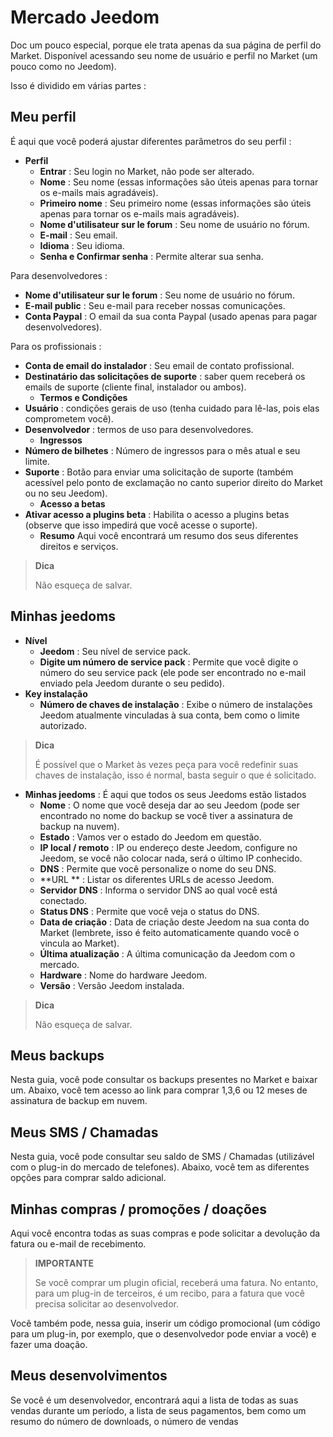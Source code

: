 # Mercado Jeedom


Doc um pouco especial, porque ele trata apenas da sua página de perfil do Market.
Disponível acessando seu nome de usuário e perfil no Market (um pouco como no Jeedom).

Isso é dividido em várias partes :

## Meu perfil

É aqui que você poderá ajustar diferentes parâmetros do seu perfil :

- **Perfil**
    - **Entrar** : Seu login no Market, não pode ser alterado.
    - **Nome** : Seu nome (essas informações são úteis apenas para tornar os e-mails mais agradáveis).
    - **Primeiro nome** : Seu primeiro nome (essas informações são úteis apenas para tornar os e-mails mais agradáveis).
    - **Nome d'utilisateur sur le forum** : Seu nome de usuário no fórum.
    - **E-mail** : Seu email.
    - **Idioma** : Seu idioma.
    - **Senha e Confirmar senha** : Permite alterar sua senha.

Para desenvolvedores :
- **Nome d'utilisateur sur le forum** : Seu nome de usuário no fórum.
- **E-mail public** : Seu e-mail para receber nossas comunicações.
- **Conta Paypal** : O email da sua conta Paypal (usado apenas para pagar desenvolvedores).

Para os profissionais :
- **Conta de email do instalador** : Seu email de contato profissional.
- **Destinatário das solicitações de suporte** : saber quem receberá os emails de suporte (cliente final, instalador ou ambos).
    - **Termos e Condições**
- **Usuário** : condições gerais de uso (tenha cuidado para lê-las, pois elas comprometem você).
- **Desenvolvedor** : termos de uso para desenvolvedores.
    - **Ingressos**
- **Número de bilhetes** : Número de ingressos para o mês atual e seu limite.
- **Suporte** : Botão para enviar uma solicitação de suporte (também acessível pelo ponto de exclamação no canto superior direito do Market ou no seu Jeedom).
    - **Acesso a betas**
- **Ativar acesso a plugins beta** : Habilita o acesso a plugins betas (observe que isso impedirá que você acesse o suporte).
    - **Resumo** Aqui você encontrará um resumo dos seus diferentes direitos e serviços.

> **Dica**
>
> Não esqueça de salvar.

## Minhas jeedoms

- **Nível**
    - **Jeedom** : Seu nível de service pack.
    - **Digite um número de service pack** : Permite que você digite o número do seu service pack (ele pode ser encontrado no e-mail enviado pela Jeedom durante o seu pedido).
- **Key instalação**
    - **Número de chaves de instalação** : Exibe o número de instalações Jeedom atualmente vinculadas à sua conta, bem como o limite autorizado.

> **Dica**
>
> É possível que o Market às vezes peça para você redefinir suas chaves de instalação, isso é normal, basta seguir o que é solicitado.

- **Minhas jeedoms** : É aqui que todos os seus Jeedoms estão listados
    - **Nome** : O nome que você deseja dar ao seu Jeedom (pode ser encontrado no nome do backup se você tiver a assinatura de backup na nuvem).
    - **Estado** : Vamos ver o estado do Jeedom em questão.
    - **IP local / remoto** : IP ou endereço deste Jeedom, configure no Jeedom, se você não colocar nada, será o último IP conhecido.
    - **DNS** : Permite que você personalize o nome do seu DNS.
    - **URL ** : Listar os diferentes URLs de acesso Jeedom.
    - **Servidor DNS** : Informa o servidor DNS ao qual você está conectado.
    - **Status DNS** : Permite que você veja o status do DNS.
    - **Data de criação** : Data de criação deste Jeedom na sua conta do Market (lembrete, isso é feito automaticamente quando você o vincula ao Market).
    - **Última atualização** : A última comunicação da Jeedom com o mercado.
    - **Hardware** : Nome do hardware Jeedom.
    - **Versão** : Versão Jeedom instalada.

> **Dica**
>
> Não esqueça de salvar.

## Meus backups

Nesta guia, você pode consultar os backups presentes no Market e baixar um. Abaixo, você tem acesso ao link para comprar 1,3,6 ou 12 meses de assinatura de backup em nuvem.

## Meus SMS / Chamadas

Nesta guia, você pode consultar seu saldo de SMS / Chamadas (utilizável com o plug-in do mercado de telefones). Abaixo, você tem as diferentes opções para comprar saldo adicional.

## Minhas compras / promoções / doações

Aqui você encontra todas as suas compras e pode solicitar a devolução da fatura ou e-mail de recebimento.

> **IMPORTANTE**
>
> Se você comprar um plugin oficial, receberá uma fatura. No entanto, para um plug-in de terceiros, é um recibo, para a fatura que você precisa solicitar ao desenvolvedor.

Você também pode, nessa guia, inserir um código promocional (um código para um plug-in, por exemplo, que o desenvolvedor pode enviar a você) e fazer uma doação.

## Meus desenvolvimentos

Se você é um desenvolvedor, encontrará aqui a lista de todas as suas vendas durante um período, a lista de seus pagamentos, bem como um resumo do número de downloads, o número de vendas
